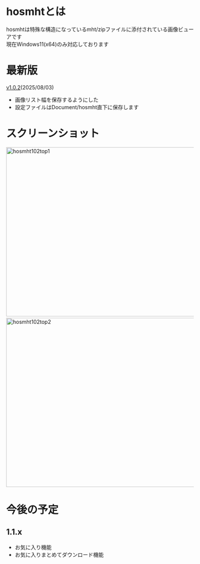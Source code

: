 # hosmhtとは

hosmhtは特殊な構造になっているmht/zipファイルに添付されている画像ビューアです\
現在Windows11(x64)のみ対応しております

# 最新版
[v1.0.2](https://github.com/chakoishi/hosmht/releases)(2025/08/03)
- 画像リスト幅を保存するようにした
- 設定ファイルはDocument/hosmht直下に保存します

# スクリーンショット

<img width="600" height="454" alt="hosmht102top1" src="https://github.com/user-attachments/assets/c5d8bfce-7ef6-44da-b519-d9c2aa446ea6" />　<img width="600" height="454" alt="hosmht102top2" src="https://github.com/user-attachments/assets/be05ddf4-0207-4ff9-9126-7b5e67f1b2a0" />

# 今後の予定

## 1.1.x
- お気に入り機能
- お気に入りまとめてダウンロード機能
